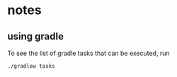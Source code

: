 # notes

## using gradle

To see the list of gradle tasks that can be executed, run

    ./gradlew tasks


